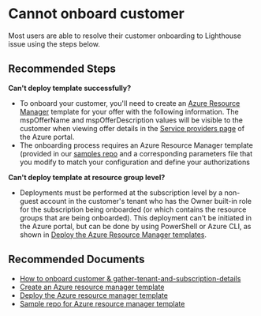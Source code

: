 <properties
	pageTitle="Cannot onboard customer"
	description="Cannot onboard customer"
	infoBubbleText="Cannot onboard customer"
	service="microsoft.managedservices"
	resource="managedservices"
	authors="prukulka"
	ms.author="prukulka"
	displayOrder=""
	articleId="CommonSolutions-managedservices-cannotonboardcustomer-cantfindIDs"
	diagnosticScenario=""
	selfHelpType="generic"
	supportTopicIds="32642166"
	resourceTags=""
	productPesIds="16761"
	cloudEnvironments="public, fairfax"
/>

# Cannot onboard customer

Most users are able to resolve their customer onboarding to Lighthouse issue using the steps below.

## **Recommended Steps**

**Can't deploy template successfully?**

- To onboard your customer, you'll need to create an [Azure Resource Manager](https://docs.microsoft.com/azure/azure-resource-manager/index) template for your offer with the following information. The mspOfferName and mspOfferDescription values will be visible to the customer when viewing offer details in the [Service providers page](https://docs.microsoft.com/azure/lighthouse/how-to/view-manage-service-providers) of the Azure portal.
- The onboarding process requires an Azure Resource Manager template (provided in our [samples repo](https://github.com/Azure/Azure-Lighthouse-samples/) and a corresponding parameters file that you modify to match your configuration and define your authorizations

**Can't deploy template at resource group level?**

- Deployments must be performed at the subscription level by a non-guest account in the customer's tenant who has the Owner built-in role for the subscription being onboarded (or which contains the resource groups that are being onboarded). This deployment can't be initiated in the Azure portal, but can be done by using PowerShell or Azure CLI, as shown in [Deploy the Azure Resource Manager templates](https://docs.microsoft.com/azure/lighthouse/how-to/onboard-customer#deploy-the-azure-resource-manager-templates).
	
## **Recommended Documents**

* [How to onboard customer & gather-tenant-and-subscription-details](https://docs.microsoft.com/azure/lighthouse/how-to/onboard-customer#gather-tenant-and-subscription-details)
* [Create an Azure resource manager template](https://docs.microsoft.com/azure/lighthouse/how-to/onboard-customer#create-an-azure-resource-manager-template)
* [Deploy the Azure resource manager template](https://docs.microsoft.com/azure/lighthouse/how-to/onboard-customer#deploy-the-azure-resource-manager-templates)
* [Sample repo for Azure resource manager template](https://github.com/Azure/Azure-Lighthouse-samples/)
